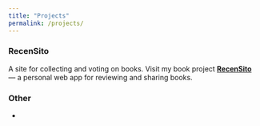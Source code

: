 ```yaml
---
title: "Projects"
permalink: /projects/
---
```


### RecenSito
A site for collecting and voting on books. 
Visit my book project [**RecenSito**](https://giovannimaglio.pythonanywhere.com) — a personal web app for reviewing and sharing books.

### Other
- 
